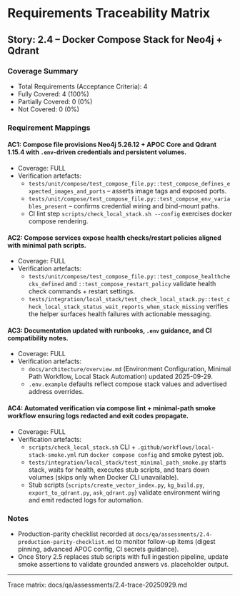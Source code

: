 # Requirements Traceability Matrix

## Story: 2.4 – Docker Compose Stack for Neo4j + Qdrant

### Coverage Summary
- Total Requirements (Acceptance Criteria): 4
- Fully Covered: 4 (100%)
- Partially Covered: 0 (0%)
- Not Covered: 0 (0%)

### Requirement Mappings

#### AC1: Compose file provisions Neo4j 5.26.12 + APOC Core and Qdrant 1.15.4 with `.env`-driven credentials and persistent volumes.
- Coverage: FULL
- Verification artefacts:
  - `tests/unit/compose/test_compose_file.py::test_compose_defines_expected_images_and_ports` – asserts image tags and exposed ports.
  - `tests/unit/compose/test_compose_file.py::test_compose_env_variables_present` – confirms credential wiring and bind-mount paths.
  - CI lint step `scripts/check_local_stack.sh --config` exercises docker compose rendering.

#### AC2: Compose services expose health checks/restart policies aligned with minimal path scripts.
- Coverage: FULL
- Verification artefacts:
  - `tests/unit/compose/test_compose_file.py::test_compose_healthchecks_defined` and `::test_compose_restart_policy` validate health check commands + restart settings.
  - `tests/integration/local_stack/test_check_local_stack.py::test_check_local_stack_status_wait_reports_when_stack_missing` verifies the helper surfaces health failures with actionable messaging.

#### AC3: Documentation updated with runbooks, `.env` guidance, and CI compatibility notes.
- Coverage: FULL
- Verification artefacts:
  - `docs/architecture/overview.md` (Environment Configuration, Minimal Path Workflow, Local Stack Automation) updated 2025-09-29.
  - `.env.example` defaults reflect compose stack values and advertised address overrides.

#### AC4: Automated verification via compose lint + minimal-path smoke workflow ensuring logs redacted and exit codes propagate.
- Coverage: FULL
- Verification artefacts:
  - `scripts/check_local_stack.sh` CLI + `.github/workflows/local-stack-smoke.yml` run `docker compose config` and smoke pytest job.
  - `tests/integration/local_stack/test_minimal_path_smoke.py` starts stack, waits for health, executes stub scripts, and tears down volumes (skips only when Docker CLI unavailable).
  - Stub scripts (`scripts/create_vector_index.py`, `kg_build.py`, `export_to_qdrant.py`, `ask_qdrant.py`) validate environment wiring and emit redacted logs for automation.

### Notes
- Production-parity checklist recorded at `docs/qa/assessments/2.4-production-parity-checklist.md` to monitor follow-up items (digest pinning, advanced APOC config, CI secrets guidance).
- Once Story 2.5 replaces stub scripts with full ingestion pipeline, update smoke assertions to validate grounded answers vs. placeholder output.

---
Trace matrix: docs/qa/assessments/2.4-trace-20250929.md
